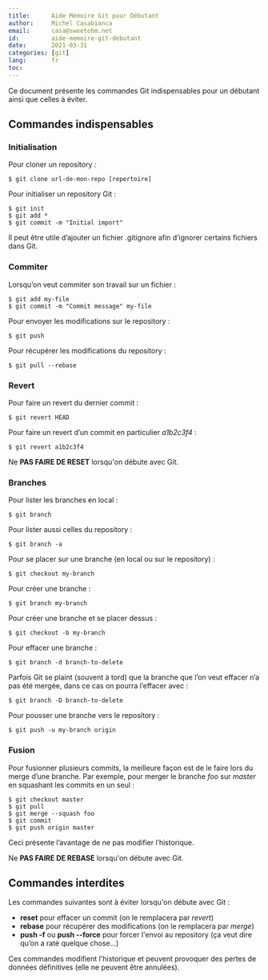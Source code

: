 ```yaml
---
title:      Aide Mémoire Git pour Débutant
author:     Michel Casabianca
email:      casa@sweetohm.net
id:         aide-memoire-git-debutant
date:       2021-03-31
categories: [git]
lang:       fr
toc:
---
```


Ce document présente les commandes Git indispensables pour un débutant ainsi que celles à éviter.

<!--more-->

## Commandes indispensables

### Initialisation

Pour cloner un repository :

```
$ git clone url-de-mon-repo [repertoire]
```

Pour initialiser un repository Git :

```
$ git init
$ git add *
$ git commit -m "Initial import"
```

Il peut être utile d’ajouter un fichier .gitignore afin d’ignorer certains fichiers dans Git.

### Commiter

Lorsqu’on veut commiter son travail sur un fichier :

```
$ git add my-file
$ git commit -m "Commit message" my-file
```

Pour envoyer les modifications sur le repository :

```
$ git push
```

Pour récupérer les modifications du repository :

```
$ git pull --rebase
```

### Revert

Pour faire un revert du dernier commit :

```
$ git revert HEAD
```

Pour faire un revert d’un commit en particulier *a1b2c3f4* :

```
$ git revert a1b2c3f4
```

Ne **PAS FAIRE DE RESET** lorsqu'on débute avec Git.

### Branches

Pour lister les branches en local :

```
$ git branch
```

Pour lister aussi celles du repository :

```
$ git branch -a
```

Pour se placer sur une branche (en local ou sur le repository) :

```
$ git checkout my-branch
```

Pour créer une branche :

```
$ git branch my-branch
```

Pour créer une branche et se placer dessus :

```
$ git checkout -b my-branch
```

Pour effacer une branche :

```
$ git branch -d branch-to-delete
```

Parfois Git se plaint (souvent à tord) que la branche que l’on veut effacer n’a pas été mergée, dans ce cas on pourra l’effacer avec :

```
$ git branch -D branch-to-delete
```

Pour pousser une branche vers le repository :

```
$ git push -u my-branch origin
```

### Fusion

Pour fusionner plusieurs commits, la meilleure façon est de le faire lors du merge d’une branche. Par exemple, pour merger le branche *foo* sur *master* en squashant les commits en un seul :

```
$ git checkout master
$ git pull
$ git merge --squash foo
$ git commit
$ git push origin master
```

Ceci présente l’avantage de ne pas modifier l’historique.

Ne **PAS FAIRE DE REBASE** lorsqu'on débute avec Git.

## Commandes interdites

Les commandes suivantes sont à éviter lorsqu'on débute avec Git :

- **reset** pour effacer un commit (on le remplacera par *revert*)
- **rebase** pour récupérer des modifications (on le remplacera par *merge*)
- **push -f** ou **push --force** pour forcer l'envoi au repository (ça veut dire qu’on a raté quelque chose...)

Ces commandes modifient l'historique et peuvent provoquer des pertes de données définitives (elle ne peuvent être annulées).
